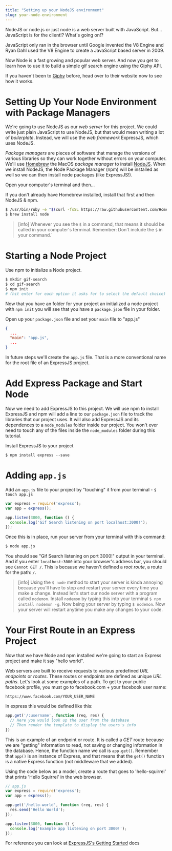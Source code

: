 ```yaml
---
title: "Setting up your NodeJS environment"
slug: your-node-environment
---
```


NodeJS or node.js or just node is a web server built with JavaScript. But... JavaScript is for the client!? What's going on!?

JavaScript only ran in the browser until Google invented the V8 Engine and Ryan Dahl used the V8 Engine to create a JavaScript based server in 2009.

Now Node is a fast growing and popular web server. And now you get to learn how to use it to build a simple gif search engine using the Giphy API.

If you haven't been to [Giphy](giphy.com) before, head over to their website now to see how it works.

# Setting Up Your Node Environment with Package Managers

We're going to use NodeJS as our _web server_ for this project. We could write just plain JavaScript to use NodeJS, but that would mean writing a lot of _boilerplate_. Instead, we will use the _web framework_ ExpressJS, which uses NodeJS.

_Package managers_ are pieces of software that manage the versions of various libraries so they can work together without errors on your computer. We'll use [Homebrew](https://brew.sh/) the MacOS _package manager_ to install [NodeJS](https://nodejs.org/en/). When we install NodeJS, the Node Package Manager (npm) will be installed as well so we can then install node packages (like ExpressJS!).

Open your computer's terminal and then...

If you don't already have Homebrew installed, install that first and then NodeJS & npm.

```bash
$ /usr/bin/ruby -e "$(curl -fsSL https://raw.githubusercontent.com/Homebrew/install/master/install)"
$ brew install node
```

> [info]
> Whenever you see the `$` in a command, that means it should be called in your computer's terminal. Remember: Don't include the `$` in your command.`

# Starting a Node Project

Use npm to initialize a Node project.

```bash
$ mkdir gif-search
$ cd gif-search
$ npm init
# (hit enter for each option it asks for to select the default choice)
```

Now that you have an folder for your project an initialized a node project with `npm init` you will see that you have a `package.json` file in your folder.

Open up your `package.json` file and set your `main` file to "app.js"

```json
{
  ...
  "main": "app.js",
  ...
}
```

In future steps we'll create the `app.js` file. That is a more conventional name for the root file of an ExpressJS project.


# Add Express Package and Start Node

Now we need to add ExpressJS to this project. We will use npm to install ExpressJS and npm will add a line to our `package.json` file to track the libraries that our project uses. It will also add ExpressJS and its dependences to a `node_modules` folder inside our project. You won't ever need to touch any of the files inside the `node_modules` folder during this tutorial.

Install ExpressJS to your project

```
$ npm install express --save
```

# Adding `app.js`

Add an `app.js` file to your project by "touching" it from your terminal - `$ touch app.js`

```js
var express = require('express');
var app = express();

app.listen(3000, function () {
  console.log('Gif Search listening on port localhost:3000!');
});
```

Once this is in place, run your server from your terminal with this command:

```bash
$ node app.js
```

You should see "Gif Search listening on port 3000!" output in your terminal. And if you enter `localhost:3000` into your browser's address bar, you should see `Cannot GET /`. This is because we haven't defined a _root route_, a route for the path: `/`.

> [info]
> Using the `$ node` method to start your server is kinda annoying because you'll have to stop and restart your server every time you make a change. Instead let's start our node server with a program called `nodemon`.
> Install `nodemon` by typing this into your terminal `$ npm install nodemon -g`. Now being your server by typing `$ nodemon`. Now your server will restart anytime you make any changes to your code.

# Your First Route in an Express Project

Now that we have Node and npm installed we're going to start an Express project and make it say "hello world".

Web servers are built to receive requests to various predefined _URL endpoints_ or _routes_. These routes or endpoints are defined as unique _URL paths_. Let's look at some examples of a path. To get to your public facebook profile, you must go to facebook.com + your facebook user name:

`https://www.facebook.com/YOUR_USER_NAME`

In express this would be defined like this:

```js
app.get('/:username', function (req, res) {
  // Here you would look up the user from the database
  // Then render the template to display the users's info
})
```

This is an example of an endpoint or route. It is called a _GET_ route because we are "getting" information to read, not saving or changing information in the database. Hence, the function name we call is `app.get()`. Remember that `app()` is an instance of Express, and that means that the `get()` function is a native Express function (not middleware that we added).

Using the code below as a model, create a route that goes to 'hello-squirrel' that prints 'Hello Squirrel' in the web browser.

```js
// app.js
var express = require('express');
var app = express();

app.get('/hello-world', function (req, res) {
  res.send('Hello World');
});

app.listen(3000, function () {
  console.log('Example app listening on port 3000!');
});
```

For reference you can look at [ExpressJS's Getting Started](https://expressjs.com/en/starter/installing.html) docs
